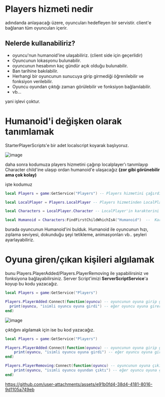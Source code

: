 # Players hizmeti nedir

adındanda anlaşıacağı üzere, oyuncuları hedefleyen bir servistir. client'e bağlanan tüm oyuncuları içerir.

## Nelerde kullanabiliriz?

- oyuncu'nun humanoid'ine ulaşabiliriz. (client side için geçerlidir)
- Oyuncunun lokasyonu bulunabilir.
- oyuncunun hesabının kaç gündür açık olduğu bulunabilir.
- Ban tarihine bakılabilir.
- Herhangi bir oyuncunun sunucuya girip girmediği öğrenilebilir ve fonksiyon verilebilir.
- Oyuncu oyundan çıktığı zaman görülebilir ve fonksiyon bağlanılabilir.
- vb...

yani işlevi çoktur.

# Humanoid'i değişken olarak tanımlamak

StarterPlayerScripts'e bir adet localscript koyarak başlıyoruz.

![image](https://github.com/user-attachments/assets/3001bf41-068d-4fae-8a4e-a89040d2993b)

daha sonra kodumuza players hizmetini çağırıp localplayer'ı tanımlayıp Character child'ine ulaşıp ordan humanoid'e ulaşacağız **(zor gibi görünebilir ama çok kolay)**

işte kodumuz

```lua
local Players = game:GetService("Players") -- Players hizmetini çağırdık

local LocalPlayer = Players.LocalPlayer -- Players hizmetinden LocalPlayer child'ini aldık

local Characters = LocalPlayer.Character -- LocalPlayer'in karakterini aldık

local Humanoid = Characters:FindFirstChildWhichIsA("Humanoid")  --  Karakter içinde Humanoid bulmak için bir kod
```

burada oyuncunun Humanoid'ini bulduk. Humanoid ile oyuncunun hızı, zıplama seviyesi, dokunduğu şeyi tetikleme, animasyonları vb.. şeyleri ayarlayabiliriz.

# Oyuna giren/çıkan kişileri algılamak

bunu Players.PlayerAdded/Players.PlayerRemoving ile yapabilirsiniz ve fonksiyona bağlayabilirsiniz. Server Script'imizi **ServerScriptService**'a koyup bu kodu yazacağız.
```lua
local Players = game:GetService("Players")

Players.PlayerAdded:Connect(function(oyuncu) -- oyuncunun oyuna girip girmediğini kontrol eder
  print(oyuncu, "isimli oyuncu oyuna girdi") -- eğer oyuncu oyuna girerse bu çıktıyı verir.
end)
```

![image](https://github.com/user-attachments/assets/8bd3a594-0006-4edc-ade7-fecb377d1bfc)

çıktığını algılamak için ise bu kod yazacağız.

```lua
local Players = game:GetService("Players")

Players.PlayerAdded:Connect(function(oyuncu) -- oyuncunun oyuna girip girmediğini kontrol eder
	print(oyuncu, "isimli oyuncu oyuna girdi") -- eğer oyuncu oyuna girerse bu çıktıyı verir.
end)

Players.PlayerRemoving:Connect(function(oyuncu) -- oyuncunun oyuna çıkıp çıkmadığını kontrol eder
	print(oyuncu, "isimli oyuncu oyundan çıktı") -- eğer oyuncu oyuna çıkarsa bu çıktıyı verir.
end)
```
  
https://github.com/user-attachments/assets/e91b0fd4-38d4-4181-8016-9d1105a749eb


